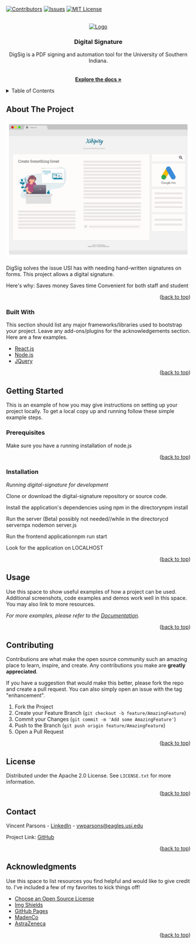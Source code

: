 <div id="top"></div>

<!-- Project Sheilds -->
[![Contributors][contributors-shield]][contributors-url]
[![Issues][issues-shield]][issues-url]
[![MIT License][license-shield]][license-url]



<!-- PROJECT LOGO -->
<br />
<div align="center">
  <a href="https://github.com/VincentParsons/DigSig">
    <img src="images/logo.png" alt="Logo" width="80" height="80">
  </a>

  <h3 align="center">Digital Signature</h3>

  <p align="center">
    DigSig is a PDF signing and automation tool for the University of Southern Indiana.
    <br />
    <br />
    <br />
    <a href="https://github.com/othneildrew/Best-README-Template"><strong>Explore the docs »</strong></a>
    <br />
  </p>
</div>

<!-- TABLE OF CONTENTS -->
<details>
  <summary>Table of Contents</summary>
  <ol>
    <li>
      <a href="#about-the-project">About The Project</a>
      <ul>
        <li><a href="#built-with">Built With</a></li>
      </ul>
    </li>
    <li>
      <a href="#getting-started">Getting Started</a>
      <ul>
        <li><a href="#prerequisites">Prerequisites</a></li>
        <li><a href="#installation">Installation</a></li>
      </ul>
    </li>
    <li><a href="#usage">Usage</a></li>
    <li><a href="#contributing">Contributing</a></li>
    <li><a href="#license">License</a></li>
    <li><a href="#contact">Contact</a></li>
    <li><a href="#acknowledgments">Acknowledgments</a></li>
  </ol>
</details>


<!-- ABOUT THE PROJECT -->
## About The Project

[![Product Name Screen Shot][product-screenshot]](https://raw.githubusercontent.com/othneildrew/Best-README-Template/master/images/screenshot.png)

DigSig solves the issue USI has with needing hand-written signatures on forms. This project allows a digital signature.

Here's why:
Saves money
Saves time
Convenient for both staff and student

<p align="right">(<a href="#top">back to top</a>)</p>

### Built With

This section should list any major frameworks/libraries used to bootstrap your project. Leave any add-ons/plugins for the acknowledgements section. Here are a few examples.

* [React.js](https://reactjs.org/)
* [Node.js](https://nodejs.org/en/)
* [JQuery](https://jquery.com)

<p align="right">(<a href="#top">back to top</a>)</p>


<!-- GETTING STARTED -->
## Getting Started

This is an example of how you may give instructions on setting up your project locally.
To get a local copy up and running follow these simple example steps.

### Prerequisites

Make sure you have a running installation of node.js

<p align="right">(<a href="#top">back to top</a>)</p>
  
### Installation

*Running digital-signature for development*

Clone or download the digital-signature repository or source code.

Install the application's dependencies using npm in the directorynpm install

Run the server (Beta) possibly not needed//while in the directorycd servernpx nodemon server.js

Run the frontend applicationnpm run start

Look for the application on LOCALHOST

<p align="right">(<a href="#top">back to top</a>)</p>

<!-- USAGE EXAMPLES -->
## Usage

Use this space to show useful examples of how a project can be used. Additional screenshots, code examples and demos work well in this space. You may also link to more resources.

_For more examples, please refer to the [Documentation](https://example.com)._

<p align="right">(<a href="#top">back to top</a>)</p>

<!-- CONTRIBUTING -->
## Contributing

Contributions are what make the open source community such an amazing place to learn, inspire, and create. Any contributions you make are **greatly appreciated**.

If you have a suggestion that would make this better, please fork the repo and create a pull request. You can also simply open an issue with the tag "enhancement".

1. Fork the Project
2. Create your Feature Branch (`git checkout -b feature/AmazingFeature`)
3. Commit your Changes (`git commit -m 'Add some AmazingFeature'`)
4. Push to the Branch (`git push origin feature/AmazingFeature`)
5. Open a Pull Request

<p align="right">(<a href="#top">back to top</a>)</p>

<!-- LICENSE -->
## License

Distributed under the Apache 2.0 License. See `LICENSE.txt` for more information.

<p align="right">(<a href="#top">back to top</a>)</p>

<!-- CONTACT -->
## Contact

Vincent Parsons - [LinkedIn](www.linkedin.com/in/vwparsons) - vwparsons@eagles.usi.edu <br/>

Project Link: [GitHub](https://github.com/VincentParsons/DigSig)

<p align="right">(<a href="#top">back to top</a>)</p>

<!-- ACKNOWLEDGMENTS -->
## Acknowledgments

Use this space to list resources you find helpful and would like to give credit to. I've included a few of my favorites to kick things off!

* [Choose an Open Source License](https://choosealicense.com)
* [Img Shields](https://shields.io)
* [GitHub Pages](https://pages.github.com)
* [MadenCo]("https://maddenco.com")
* [AstraZeneca](https://www.astrazeneca.com)

<p align="right">(<a href="#top">back to top</a>)</p>

<!-- MARKDOWN LINKS & IMAGES -->
<!-- https://www.markdownguide.org/basic-syntax/#reference-style-links -->
[contributors-shield]: https://img.shields.io/github/contributors/zakpruitt/senior-project.svg?style=for-the-badge
[contributors-url]: https://github.com/zakpruitt/senior-project/graphs/contributors
[issues-shield]: https://img.shields.io/github/issues/zakpruitt/senior-project.svg?style=for-the-badge
[issues-url]: https://github.com/zakpruitt/senior-project/issues
[license-shield]: https://img.shields.io/github/license/zakpruitt/senior-project.svg?style=for-the-badge
[license-url]: https://github.com/zakpruitt/senior-project/master/LICENSE.txt
[product-screenshot]: https://raw.githubusercontent.com/othneildrew/Best-README-Template/master/images/screenshot.png
[product-screenshots]: https://raw.githubusercontent.com/othneildrew/Best-README-Template/master/images/screenshot.png
